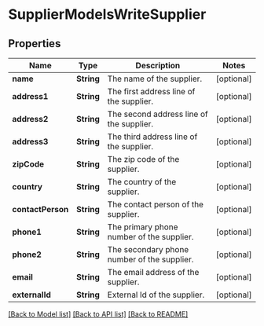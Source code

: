 # SupplierModelsWriteSupplier

## Properties
Name | Type | Description | Notes
------------ | ------------- | ------------- | -------------
**name** | **String** | The name of the supplier. | [optional] 
**address1** | **String** | The first address line of the supplier. | [optional] 
**address2** | **String** | The second address line of the supplier. | [optional] 
**address3** | **String** | The third address line of the supplier. | [optional] 
**zipCode** | **String** | The zip code of the supplier. | [optional] 
**country** | **String** | The country of the supplier. | [optional] 
**contactPerson** | **String** | The contact person of the supplier. | [optional] 
**phone1** | **String** | The primary phone number of the supplier. | [optional] 
**phone2** | **String** | The secondary phone number of the supplier. | [optional] 
**email** | **String** | The email address of the supplier. | [optional] 
**externalId** | **String** | External Id of the supplier. | [optional] 

[[Back to Model list]](../README.md#documentation-for-models) [[Back to API list]](../README.md#documentation-for-api-endpoints) [[Back to README]](../README.md)


